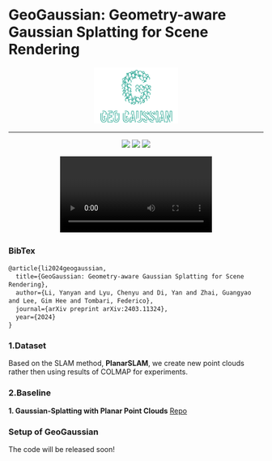 # GeoGaussian: Geometry-aware Gaussian Splatting for Scene Rendering

<p align="center" width="100%">
    <img width="33%" src="./img/logo.gif">
</p>

--------
<p align="center">
	<a href="https://yanyan-li.github.io/project/gs/geogaussian.html"><img src="https://img.shields.io/badge/GeoGaussian-ProjectPage-green.svg"></a>
     <a href="http://arxiv.org/abs/2403.11324"><img src="https://img.shields.io/badge/GeoGaussian-Paper-yellow.svg"></a>
    <a href="https://"><img src="https://img.shields.io/badge/GeoGaussian-video-blue.svg"></a>
</p>

<p align="center" width="100%">
    <video src="https://github.com/yanyan-li/GeoGaussian/blob/main/img/teaser_challenging.mp4"></video>
</p>

### BibTex
```
@article{li2024geogaussian,
  title={GeoGaussian: Geometry-aware Gaussian Splatting for Scene Rendering},
  author={Li, Yanyan and Lyu, Chenyu and Di, Yan and Zhai, Guangyao and Lee, Gim Hee and Tombari, Federico},
  journal={arXiv preprint arXiv:2403.11324},
  year={2024}
}
```


### 1.Dataset
Based on the SLAM method, **PlanarSLAM**, we create new point clouds rather then using results of COLMAP for experiments. 

### 2.Baseline
**1. Gaussian-Splatting with Planar Point Clouds**
[Repo](https://github.com/yanyan-li/gaussian-splatting-using-PlanarSLAM?tab=readme-ov-file)




### Setup of GeoGaussian
The code will be released soon!
